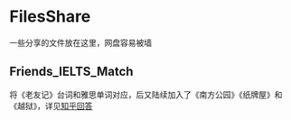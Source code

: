 # FilesShare
一些分享的文件放在这里，网盘容易被墙

## Friends_IELTS_Match
将《老友记》台词和雅思单词对应，后又陆续加入了《南方公园》《纸牌屋》和《越狱》，详见[知乎回答](https://www.zhihu.com/question/58141831/answer/246010125)
